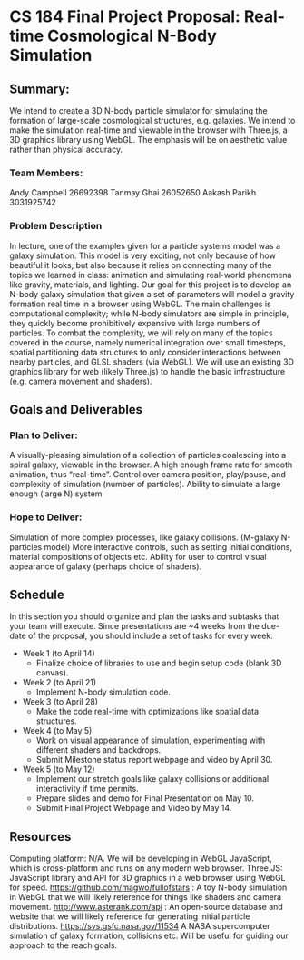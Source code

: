 # CS 184 Final Project Proposal: Real-time Cosmological N-Body Simulation
## Summary: 
We intend to create a 3D N-body particle simulator for simulating the formation of large-scale cosmological structures, e.g. galaxies. We intend to make the simulation real-time and viewable in the browser with Three.js, a 3D graphics library using WebGL. The emphasis will be on aesthetic value rather than physical accuracy. 
### Team Members:
Andy Campbell 26692398
Tanmay Ghai 26052650
Aakash Parikh 3031925742
### Problem Description
In lecture, one of the examples given for a particle systems model was a galaxy simulation. This model is very exciting, not only because of how beautiful it looks, but also because it relies on connecting many of the topics we learned in class: animation and simulating real-world phenomena like gravity, materials, and lighting. Our goal for this project is to develop an N-body galaxy simulation that given a set of parameters will model a gravity formation real time in a browser using WebGL. 
The main challenges is computational complexity; while N-body simulators are simple in principle, they quickly become prohibitively expensive with large numbers of particles. 
To combat the complexity, we will rely on many of the topics covered in the course, namely numerical integration over small timesteps, spatial partitioning data structures to only consider interactions between nearby particles, and GLSL shaders (via WebGL).
We will use an existing 3D graphics library for web (likely Three.js) to handle the basic infrastructure (e.g. camera movement and shaders).

## Goals and Deliverables
### Plan to Deliver:
A visually-pleasing simulation of a collection of particles coalescing into a spiral galaxy, viewable in the browser.
A high enough frame rate for smooth animation, thus “real-time”.
Control over camera position, play/pause, and complexity of simulation (number of particles).
Ability to simulate a large enough (large N) system 
### Hope to Deliver:
Simulation of more complex processes, like galaxy collisions. (M-galaxy N-particles model)
More interactive controls, such as setting initial conditions, material compositions of objects etc.
Ability for user to control visual appearance of galaxy (perhaps choice of shaders).

## Schedule
In this section you should organize and plan the tasks and subtasks that your team will execute. Since presentations are ~4 weeks from the due-date of the proposal, you should include a set of tasks for every week.
* 	Week 1 (to April 14)
    * Finalize choice of libraries to use and begin setup code (blank 3D canvas).
* 	Week 2 (to April 21)
    * Implement N-body simulation code.
* 	Week 3 (to April 28)
    * Make the code real-time with optimizations like spatial data structures.
* 	Week 4 (to May 5)
    * Work on visual appearance of simulation, experimenting with different shaders and backdrops.
    * Submit Milestone status report webpage and video by April 30.
* 	Week 5 (to May 12)
    * Implement our stretch goals like galaxy collisions or additional interactivity if time permits.
    * Prepare slides and demo for Final Presentation on May 10.
    * Submit Final Project Webpage and Video by May 14.

## Resources
Computing platform: N/A. We will be developing in WebGL JavaScript, which is cross-platform and runs on any modern web browser.
Three.JS: JavaScript library and API for 3D graphics in a web browser using WebGL for speed.
https://github.com/magwo/fullofstars : A toy N-body simulation in WebGL that we will likely reference for things like shaders and camera movement.
http://www.asterank.com/api : An open-source database and website that we will likely reference for generating initial particle distributions.
https://svs.gsfc.nasa.gov/11534 A NASA supercomputer simulation of galaxy formation, collisions etc. Will be useful for guiding our approach to the reach goals.
